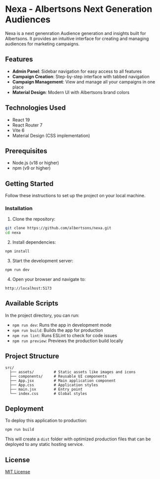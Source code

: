 # Nexa - Albertsons Next Generation Audiences

Nexa is a next genenration Audience generation and insights built for Albertsons. It provides an intuitive interface for creating and managing audiences for marketing campaigns.

## Features

- **Admin Panel**: Sidebar navigation for easy access to all features
- **Campaign Creation**: Step-by-step interface with tabbed navigation
- **Campaign Management**: View and manage all your campaigns in one place
- **Material Design**: Modern UI with Albertsons brand colors

## Technologies Used

- React 19
- React Router 7
- Vite 6
- Material Design (CSS implementation)

## Prerequisites

- Node.js (v18 or higher)
- npm (v9 or higher)

## Getting Started

Follow these instructions to set up the project on your local machine.

### Installation

1. Clone the repository:

```bash
git clone https://github.com/albertsons/nexa.git
cd nexa
```

2. Install dependencies:

```bash
npm install
```

3. Start the development server:

```bash
npm run dev
```

4. Open your browser and navigate to:

```
http://localhost:5173
```

## Available Scripts

In the project directory, you can run:

- `npm run dev`: Runs the app in development mode
- `npm run build`: Builds the app for production
- `npm run lint`: Runs ESLint to check for code issues
- `npm run preview`: Previews the production build locally

## Project Structure

```
src/
  ├── assets/         # Static assets like images and icons
  ├── components/     # Reusable UI components
  ├── App.jsx         # Main application component
  ├── App.css         # Application styles
  ├── main.jsx        # Entry point
  └── index.css       # Global styles
```

## Deployment

To deploy this application to production:

```bash
npm run build
```

This will create a `dist` folder with optimized production files that can be deployed to any static hosting service.

## License

[MIT License](LICENSE)
